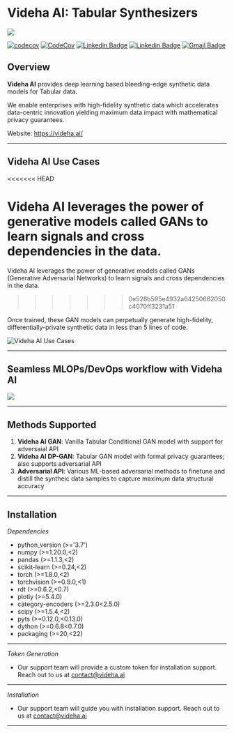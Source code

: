 # Videha AI: Tabular Synthesizers
![](https://imgur.com/JP2Hf8u.png)


[![codecov](https://codecov.io/gh/videha-ai/Tabular_Synthesizers/branch/main/graph/badge.svg?token=5VSP2B3Y4Y)](https://codecov.io/gh/videha-ai/Tabular_Synthesizers)
[![CodeCov](https://github.com/videha-ai/Tabular_Synthesizers/actions/workflows/codeconv.yml/badge.svg)](https://github.com/videha-ai/Tabular_Synthesizers/actions/workflows/codeconv.yml)
[![Linkedin Badge](https://img.shields.io/badge/-Videha%20AI-1DA1F2?style=flat-square&logo=twitter&logoColor=white&link=https://twitter.com/VidehaAI)]( https://twitter.com/VidehaAI)
[![Linkedin Badge](https://img.shields.io/badge/-Videha%20AI-0A66C2?style=flat-square&logo=Linkedin&logoColor=white&link=https://www.linkedin.com/company/videha-ai/)](https://www.linkedin.com/company/videha-ai/)
[![Gmail Badge](https://img.shields.io/badge/-contact@videha.ai-ffcc33?style=flat-square&logo=gmail&logoColor=black&link=mailto:contact@videha.ai)](mailto:contact@videha.ai)


**Overview**
---

**Videha AI** provides deep learning based bleeding-edge synthetic data models for Tabular data.

We enable enterprises with high-fidelity synthetic data which accelerates data-centric innovation yielding maximum data impact with mathematical privacy guarantees.

Website: https://videha.ai/

---     

**Videha AI Use Cases**
---
<<<<<<< HEAD

Videha AI leverages the power of generative models called GANs to learn signals and cross dependencies in the data. 
=======
Videha AI leverages the power of generative models called GANs (Generative Adversarial Networks) to learn signals and cross dependencies in the data. 
>>>>>>> 0e528b595e4932a64250662050c4070ff3231a51

Once trained, these GAN models can perpetually generate high-fidelity, differentially-private synthetic data in less than 5 lines of code.


![](https://i.imgur.com/bXaJXZl.png "Videha AI Use Cases")

---

**Seamless MLOPs/DevOps workflow with Videha AI**
--

![](https://i.imgur.com/R0dTQZ6.png)

---

 **Methods Supported**
---

1. **Videha AI GAN**: Vanilla Tabular Conditional GAN model with support for adversaial API 
2. **Videha AI DP-GAN**:  Tabular GAN model with formal privacy guarantees; also supports adversarial API
3. **Adversarial API**: Various ML-based adversarial methods to finetune and distill the syntheic data samples to capture maximum data structural accuracy

---

**Installation**
---

*Dependencies*

- python_version (>='3.7')
- numpy (>=1.20.0,<2)
- pandas (>=1.1.3,<2)
- scikit-learn (>=0.24,<2)
- torch (>=1.8.0,<2)
- torchvision  (>=0.9.0,<1)
- rdt (>=0.6.2,<0.7)
- plotly (>=5.4.0)
- category-encoders (>=2.3.0<2.5.0)
- scipy (>=1.5.4,<2)
- pyts  (>=0.12.0,<0.13.0)
- dython (>=0.6.8<0.7.0)
- packaging (>=20,<22)

---
*Token Generation*
- Our support team will provide a custom token for installation support. Reach out to us at contact@videha.ai 

---
*Installation*
- Our support team will guide you with installation support. Reach out to us at contact@videha.ai

---




